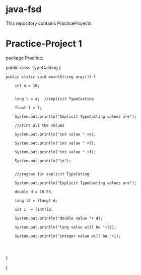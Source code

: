 # java-fsd
This repository contains PracticeProjects


# Practice-Project 1

package Practice;

public class TypeCasting {
	
	public static void main(String args[]) {
		
		int a = 10;
		
		
		long l = a;  //implicit TypeCasting 
		
		float f = l;
		
		System.out.println("Implicit TypeCasting values are");
		
		//print all the values 
		
		System.out.println("int value " +a);
		
		System.out.println("int value " +l);
		
		System.out.println("int value " +f);
		
		System.out.println("\n");
		
		
		//program for explicit TypeCating
		
		System.out.println("Explicit TypeCasting values are");
		
		double d = 10.55;
		
		long l2 = (long) d;
		
		int i  = (int)l2;
		
		System.out.println("double value "+ d);
		
		System.out.println("long value will be "+l2);
		
		System.out.println("integer value will be "+i);
		
		
		
		
	}

}

